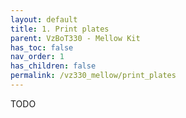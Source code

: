 ```yaml
---
layout: default
title: 1. Print plates
parent: VzBoT330 - Mellow Kit
has_toc: false
nav_order: 1
has_children: false
permalink: /vz330_mellow/print_plates
---
```


TODO

